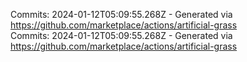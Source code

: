 Commits: 2024-01-12T05:09:55.268Z - Generated via https://github.com/marketplace/actions/artificial-grass
<br>
Commits: 2024-01-12T05:09:55.268Z - Generated via https://github.com/marketplace/actions/artificial-grass
<br>
